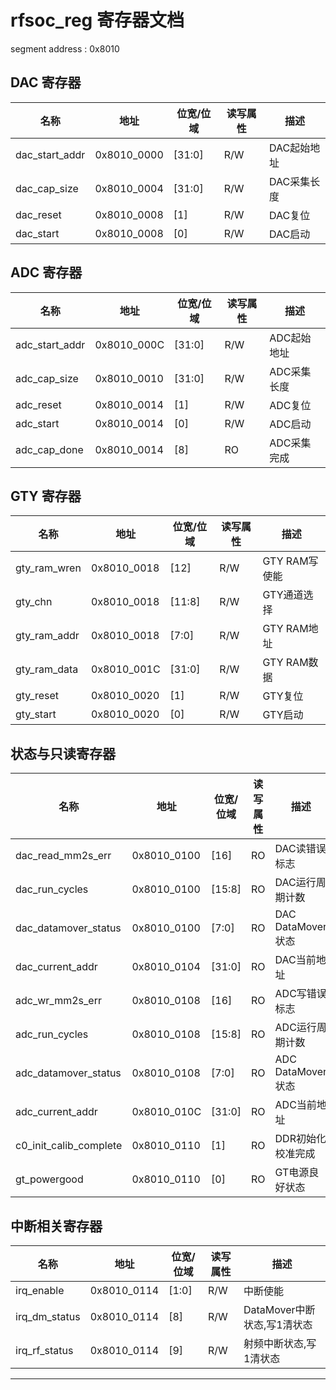 
# rfsoc_reg 寄存器文档
segment address : 0x8010

## DAC 寄存器

| 名称           | 地址        | 位宽/位域 | 读写属性 | 描述        |
| -------------- | ----------- | --------- | -------- | ----------- |
| dac_start_addr | 0x8010_0000 | [31:0]    | R/W      | DAC起始地址 |
| dac_cap_size   | 0x8010_0004 | [31:0]    | R/W      | DAC采集长度 |
| dac_reset      | 0x8010_0008 | [1]       | R/W      | DAC复位     |
| dac_start      | 0x8010_0008 | [0]       | R/W      | DAC启动     |

## ADC 寄存器

| 名称           | 地址        | 位宽/位域 | 读写属性 | 描述        |
| -------------- | ----------- | --------- | -------- | ----------- |
| adc_start_addr | 0x8010_000C | [31:0]    | R/W      | ADC起始地址 |
| adc_cap_size   | 0x8010_0010 | [31:0]    | R/W      | ADC采集长度 |
| adc_reset      | 0x8010_0014 | [1]       | R/W      | ADC复位     |
| adc_start      | 0x8010_0014 | [0]       | R/W      | ADC启动     |
| adc_cap_done   | 0x8010_0014 | [8]       | RO       | ADC采集完成 |

## GTY 寄存器

| 名称         | 地址        | 位宽/位域 | 读写属性 | 描述          |
| ------------ | ----------- | --------- | -------- | ------------- |
| gty_ram_wren | 0x8010_0018 | [12]      | R/W      | GTY RAM写使能 |
| gty_chn      | 0x8010_0018 | [11:8]    | R/W      | GTY通道选择   |
| gty_ram_addr | 0x8010_0018 | [7:0]     | R/W      | GTY RAM地址   |
| gty_ram_data | 0x8010_001C | [31:0]    | R/W      | GTY RAM数据   |
| gty_reset    | 0x8010_0020 | [1]       | R/W      | GTY复位       |
| gty_start    | 0x8010_0020 | [0]       | R/W      | GTY启动       |

## 状态与只读寄存器

| 名称                   | 地址        | 位宽/位域 | 读写属性 | 描述              |
| ---------------------- | ----------- | --------- | -------- | ----------------- |
| dac_read_mm2s_err      | 0x8010_0100 | [16]      | RO       | DAC读错误标志     |
| dac_run_cycles         | 0x8010_0100 | [15:8]    | RO       | DAC运行周期计数   |
| dac_datamover_status   | 0x8010_0100 | [7:0]     | RO       | DAC DataMover状态 |
| dac_current_addr       | 0x8010_0104 | [31:0]    | RO       | DAC当前地址       |
| adc_wr_mm2s_err        | 0x8010_0108 | [16]      | RO       | ADC写错误标志     |
| adc_run_cycles         | 0x8010_0108 | [15:8]    | RO       | ADC运行周期计数   |
| adc_datamover_status   | 0x8010_0108 | [7:0]     | RO       | ADC DataMover状态 |
| adc_current_addr       | 0x8010_010C | [31:0]    | RO       | ADC当前地址       |
| c0_init_calib_complete | 0x8010_0110 | [1]       | RO       | DDR初始化校准完成 |
| gt_powergood           | 0x8010_0110 | [0]       | RO       | GT电源良好状态    |

## 中断相关寄存器

| 名称          | 地址        | 位宽/位域 | 读写属性 | 描述                        |
| ------------- | ----------- | --------- | -------- | --------------------------- |
| irq_enable    | 0x8010_0114 | [1:0]     | R/W      | 中断使能                    |
| irq_dm_status | 0x8010_0114 | [8]       | R/W      | DataMover中断状态,写1清状态 |
| irq_rf_status | 0x8010_0114 | [9]       | R/W      | 射频中断状态,写1清状态      |

---
